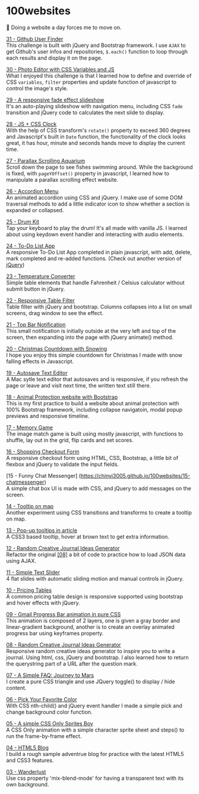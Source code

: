 # 100websites
🚀 Doing a website a day forces me to move on.


[31 - Github User Finder](https://chinyi3005.github.io/100websites/31-github-user-finder)  
This challenge is built with jQuery and Bootstrap framework. I use `AJAX` to get Github's user infos and repositories, `$.each()` function to loop through each results and display it on the page.

[30 - Photo Editor with CSS Variables and JS](https://chinyi3005.github.io/100websites/30-photo-editor)  
What I enjoyed this challenge is that I learned how to define and override of CSS `variables`, `filter` properties and update function of javascript to control the image's style.

[29 - A responsive fade effect slideshow](https://chinyi3005.github.io/100websites/29-fade-slideshow)  
It's an auto-playing slideshow with navigation menu, including CSS `fade` transition and jQuery code to calculates the next slide to display.

[28 - JS + CSS Clock](https://chinyi3005.github.io/100websites/28-clock)  
With the help of CSS transform's `rotate()` property to exceed 360 degrees and Javascript's built in `Date` function, the functionality of the clock looks great, it has hour, minute and seconds hands move to display the current time.  

[27 - Parallax Scrolling Aquarium](https://chinyi3005.github.io/100websites/27-parallax-aquarium)  
Scroll down the page to see fishes swimming around. While the background is fixed, with `pageYOffset()` property in javascript, I learned how to manipulate a parallax scrolling effect website.

[26 - Accordion Menu](https://chinyi3005.github.io/100websites/26-accordion-menu)  
An animated accordion using CSS and jQuery. I make use of some DOM traversal methods to add a little indicator icon to show whether a section is expanded or collapsed.  

[25 - Drum Kit](https://chinyi3005.github.io/100websites/25-drumkit)  
Tap your keyboard to play the drum! It's all made with vanilla JS. I learned about using keydown event handler and interacting with audio elements.

[24 - To-Do List App](https://chinyi3005.github.io/100websites/24-todolist)  
A responsive To-Do List App completed in plain javascript, with add, delete, mark completed and re-added functions. (Check out another version of [jQuery](https://github.com/chinyi3005/100websites/blob/master/24-todolist/js/dojquery.js))

[23 - Temperature Converter](https://chinyi3005.github.io/100websites/23-temparature-converter)  
Simple table elements that handle Fahrenheit / Celsius calculator without submit button in jQuery.

[22 - Responsive Table Filter](https://chinyi3005.github.io/100websites/22-table-filter)  
Table filter with jQuery and bootstrap. Columns collapses into a list on small screens, drag window to see the effect.

[21 - Top Bar Notification](https://chinyi3005.github.io/100websites/21-notification)  
This small notification is initially outside at the very left and top of the screen, then expanding into the page with jQuery animate() method.  

[20 - Christmas Countdown with Snowing](https://chinyi3005.github.io/100websites/20-christmas-countdown)  
I hope you enjoy this simple countdown for Christmas I made with snow falling effects in Javascript.

[19 - Autosave Text Editor](https://chinyi3005.github.io/100websites/19-texteditor)  
A Mac sytle text editor that autosaves and is responsive, if you refresh the page or leave and visit next time, the written text still there.  

[18 - Animal Protection website with Bootstrap](https://chinyi3005.github.io/100websites/18-bootstrap-zookeeper)  
This is my first practice to build a website about animal protection with 100% Bootstrap framework, including collapse navigatoin, modal popup previews and responsive timeline.

[17 - Memory Game](https://chinyi3005.github.io/100websites/17-memory-game)  
The image match game is built using mostly javascript, with functions to shuffle, lay out in the grid, flip cards and set scores.  

[16 - Shopping Checkout Form](https://chinyi3005.github.io/100websites/16-checkout-form)  
A responsive checkout form using HTML, CSS, Bootstrap, a little bit of flexbox and jQuery to validate the input fields.  

[15 - Funny Chat Messenger]
(https://chinyi3005.github.io/100websites/15-chatmessenger)  
A simple chat box UI is made with CSS, and jQuery to add messages on the screen.

[14 - Tooltip on map](https://chinyi3005.github.io/100websites/14-tooltip-map)  
Another experiment using CSS transitions and transforms to create a tooltip on map.

[13 - Pop-up tooltips in article](https://chinyi3005.github.io/100websites/13-tooltip-article)  
A CSS3 based tooltip, hover at brown text to get extra information.  

[12 - Random Creative Journal Ideas Generator](https://chinyi3005.github.io/100websites/12-random-inspiration-ajax/index.html)  
Refactor the original [[08]](https://chinyi3005.github.io/100websites/08-random-inspiration) a bit of code to practice how to load JSON data using AJAX.  

[11 - Simple Text Slider](https://chinyi3005.github.io/100websites/11-simple-slider)  
4 flat slides with automatic sliding motion and manual controls in jQuery.  

[10 - Pricing Tables](https://chinyi3005.github.io/100websites/10-pricingtable)  
A common pricing table design is responsive supported using bootstrap and hover effects with jQuery.

[09 - Gmail Progress Bar animation in pure CSS](https://chinyi3005.github.io/100websites/09-gmail-loading)  
This animation is composed of 2 layers, one is given a gray border and linear-gradient background, another is to create an overlay animated progress bar using keyframes property.  

[08 - Random Creative Journal Ideas Generator](https://chinyi3005.github.io/100websites/08-random-inspiration)  
Responsive random creative ideas generator to inspire you to write a journal. Using html, css, jQuery and bootstrap. I also learned how to return the querystring part of a URL after the question mark.

[07 - A Simple FAQ: Journey to Mars](https://chinyi3005.github.io/100websites/07-faq)  
I create a pure CSS triangle and use JQuery toggle() to display / hide content.

[06 - Pick Your Favorite Color](https://chinyi3005.github.io/100websites/06-pickcolor)  
With CSS nth-child() and jQuery event handler I made a simple pick and change background color function.

[05 - A simple CSS Only Sprites Boy](https://chinyi3005.github.io/100websites/05-sprites-boy)  
A CSS Only animation with a simple character sprite sheet and steps() to run the frame-by-frame effect.

[04 - HTML5 Blog](https://chinyi3005.github.io/100websites/04-html5blog)  
I build a rough sample adventrue blog for practice with the latest HTML5 and CSS3 features.

[03 - Wanderlust](https://chinyi3005.github.io/100websites/03-wanderlust-font)  
Use css property 'mix-blend-mode' for having a transparent text with its own background.
